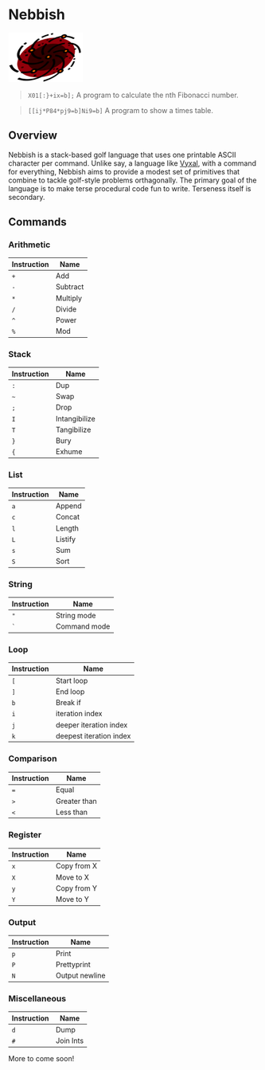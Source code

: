 # Nebbish
<img src="res/nebbish-logo.png" width="150" height="100">

> `X01[:}+ix=b];` A program to calculate the nth Fibonacci number.

> `[[ij*P84*pj9=b]Ni9=b]` A program to show a times table.

## Overview

Nebbish is a stack-based golf language that uses one printable ASCII character per command. Unlike say, a language like [Vyxal](https://github.com/Vyxal/Vyxal), with a command for everything, Nebbish aims to provide a modest set of primitives that combine to tackle golf-style problems orthagonally. The primary goal of the language is to make terse procedural code fun to write. Terseness itself is secondary.

## Commands

### Arithmetic
| Instruction | Name        |
|-------------|-------------|
| `+`         | Add         |
| `-`         | Subtract    |
| `*`         | Multiply    |
| `/`         | Divide      |
| `^`         | Power       |
| `%`         | Mod         |

### Stack
| Instruction | Name         |
|-------------|--------------|
| `:`         | Dup          |
| `~`         | Swap         |
| `;`         | Drop         |
| `I`         | Intangibilize|
| `T`         | Tangibilize  |
| `}`         | Bury          |
| `{`         | Exhume         |

### List
| Instruction | Name         |
|-------------|--------------|
| `a`         | Append       |
| `c`         | Concat       |
| `l`         | Length       |
| `L`         | Listify      |
| `s`         | Sum          |
| `S`         | Sort         |

### String
| Instruction | Name        |
|-------------|-------------|
| `"`         | String mode  |
| `` ` ``     | Command mode  |

### Loop
| Instruction | Name         |
|-------------|--------------|
| `[`         | Start loop         |
| `]`         | End loop         |
| `b`         | Break if     |
| `i`         | iteration index      |
| `j`         | deeper iteration index      |
| `k`         | deepest iteration index      |

### Comparison
| Instruction | Name         |
|-------------|--------------|
| `=`         | Equal        |
| `>`         | Greater than |
| `<`         | Less than    |

### Register
| Instruction | Name         |
|-------------|--------------|
| `x`         | Copy from X       |
| `X`         | Move to X    |
| `y`         | Copy from Y       |
| `Y`         | Move to Y    |

### Output
| Instruction | Name         |
|-------------|--------------|
| `p`         | Print        |
| `P`         | Prettyprint  |
| `N`         | Output newline |

### Miscellaneous
| Instruction | Name         |
|-------------|--------------|
| `d`         | Dump         |
| `#`         | Join Ints    |

More to come soon!
